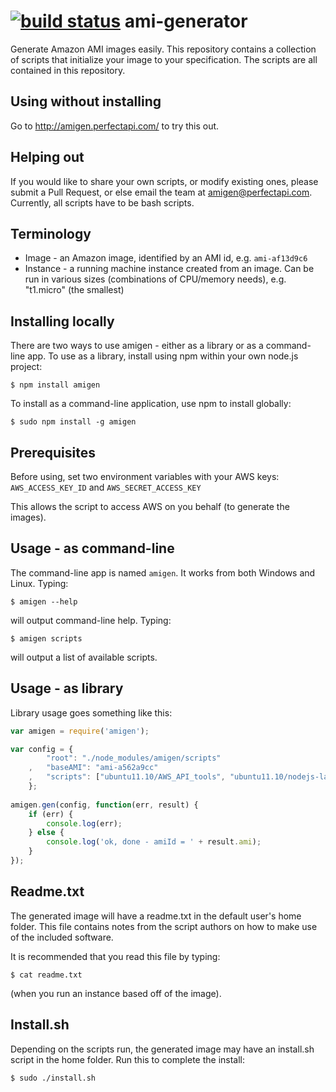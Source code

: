 [![build status](https://secure.travis-ci.org/perfectapi/ami-generator.png)](http://travis-ci.org/perfectapi/ami-generator)
ami-generator
====
Generate Amazon AMI images easily.  This repository contains a collection of scripts that initialize your image to your specification.  The scripts are all contained in this repository.

Using without installing
------------------------
Go to http://amigen.perfectapi.com/ to try this out.


Helping out
-----------
If you would like to share your own scripts, or modify existing ones, please submit a Pull Request, or else email the team at amigen@perfectapi.com.  Currently, all scripts have to be bash scripts.


Terminology
-----------
* Image - an Amazon image, identified by an AMI id, e.g. `ami-af13d9c6`
* Instance - a running machine instance created from an image.  Can be run in various sizes (combinations of CPU/memory needs), e.g. "t1.micro" (the smallest)


Installing locally
----
There are two ways to use amigen - either as a library or as a command-line app.  To use as a library, install using npm within your own node.js project:

    $ npm install amigen

To install as a command-line application, use npm to install globally:

    $ sudo npm install -g amigen

Prerequisites
----
Before using, set two environment variables with your AWS keys:
`AWS_ACCESS_KEY_ID`
and `AWS_SECRET_ACCESS_KEY`
  
This allows the script to access AWS on you behalf (to generate the images).  

Usage - as command-line
----
The command-line app is named `amigen`.  It works from both Windows and Linux.  Typing:

	$ amigen --help
	
will output command-line help.  Typing:

	$ amigen scripts

will output a list of available scripts.

Usage - as library
----
Library usage goes something like this:

```javascript
var amigen = require('amigen');

var config = {   
        "root": "./node_modules/amigen/scripts"
    ,   "baseAMI": "ami-a562a9cc"
    ,   "scripts": ["ubuntu11.10/AWS_API_tools", "ubuntu11.10/nodejs-latest"]
    };
    
amigen.gen(config, function(err, result) {
    if (err) {
        console.log(err);
    } else {
        console.log('ok, done - amiId = ' + result.ami);
    }
});
```

Readme.txt
----------
The generated image will have a readme.txt in the default user's home folder.  This file contains notes from the script authors on how 
to make use of the included software.

It is recommended that you read this file by typing:

    $ cat readme.txt
  
(when you run an instance based off of the image).

Install.sh
----------
Depending on the scripts run, the generated image may have an install.sh script in the home folder.  Run this to complete the install:

    $ sudo ./install.sh
